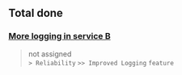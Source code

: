 ## Total done
  
###  [More logging in service B](https://github.com/bryanmacfarlane/sample-reports/issues/19)  
> not assigned  
  `> Reliability` `>> Improved Logging` `feature`